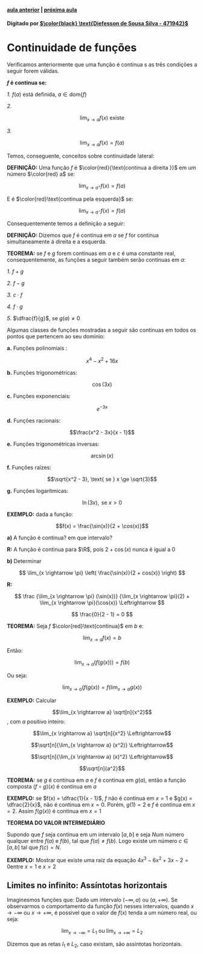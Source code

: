 ﻿ <script>
  MathJax = {
    tex: {inlineMath: [['$', '$'], ['\\(', '\\)']]}
  };
  </script>
  <script id="MathJax-script" async src="https://cdn.jsdelivr.net/npm/mathjax@3/es5/tex-chtml.js"></script>
  
   <script src="https://cdn.jsdelivr.net/npm/mermaid@8.4.0/dist/mermaid.min.js"></script>
 <script>mermaid.initialize({startOnLoad:true});</script>

#### [aula anterior](./17-09-19-definicao-precisa-de-limite.html) | [próxima aula](./23-09-19-assintotas-verticais-e-horizontais.html)

#### Digitado por [$\color{black} \text{Diefesson de Sousa Silva - 471942}$](mailto://diefesson.so@gmail.com)

# Continuidade de funções
	
Verificamos anteriormente que uma função é continua s as três condições a seguir forem válidas.

**$f$ é continua se:**

*1.* $f(a)$ está definida, $a \in \text{dom}\{f\}$

*2.*

$$\lim_{x \rightarrow a} f(x) \text{ existe}$$

*3.* 

$$\lim_{x \rightarrow a} f(x) = f(a)$$

Temos, conseguente, conceitos sobre continuidade lateral:

**DEFINIÇÃO:** Uma função $f$ é $\color{red}{\text{continua a direita }}$ em um número $\color{red} a$ se:

$$\lim_{x \rightarrow a^+} f(x) = f(a)$$

E é $\color{red}\text{continua pela esquerda}$ se:

$$\lim_{x \rightarrow a^-} f(x) = f(a)$$

Consequentemente temos a definição a seguir:

**DEFINIÇÃO:** Dizemos que $f$ é continua em $a$ se $f$ for continua simultaneamente á direita e a esquerda.

**TEOREMA:** se $f$ e $g$ forem continuas em $a$ e $c$ é uma constante real, consequentemente, as funções a seguir também serão continuas em $a$:

*1.* $f + g$

*2.* $f - g$

*3.* $c \cdot f$

*4.* $f \cdot g$

*5.* $\dfrac{f}{g}$, se $g(a) \ne 0$

Algumas classes de funções mostradas a seguir são continuas em todos os pontos que pertencem ao seu domínio:

**a.** Funções polinomiais :

$$x^4 - x^2 + 16x$$

**b.** Funções trigonométricas:

$$\cos(3x)$$

**c.** Funções exponenciais:

$$e^{-3x}$$

**d.** Funções racionais:

$$\frac{x^2 - 3x}{x - 1}$$

**e.** Funções trigonométricas inversas:

$$\arcsin(x)$$

**f.** Funções raízes:

$$\sqrt{x^2 - 3}, \text{ se } x \ge \sqrt{3}$$

**g.** Funções logarítmicas:

$$\ln(3x), \text{ se } x > 0$$

**EXEMPLO:** dada a função:

$$f(x) = \frac{\sin(x)}{2 + \cos(x)}$$

**a)** A função é continua? em que intervalo?

**R:** A função é continua para $\R$, pois $2 + \cos(x)$ nunca é igual a 0

**b)** Determinar

$$
\lim_{x \rightarrow \pi} \left(
\frac{\sin(x)}{2 + cos(x)}
\right)
$$

**R:**

$$
\frac
{\lim_{x \rightarrow \pi} (\sin(x))}
{\lim_{x \rightarrow \pi}(2) + \lim_{x \rightarrow \pi}(\cos(x)}
\Leftrightarrow
$$

$$
\frac{0}{2 - 1} = 0
$$

**TEOREMA:** Seja $f$ $\color{red}\text{continua}$ em $b$ e:

$$\lim_{x \rightarrow a} f(x) = b$$

Então:

$$
\lim_{x \rightarrow a}(f(g(x))) = f(b)
$$

Ou seja:

$$
\lim_{x \rightarrow a}(f(g(x)) = f(\lim_{x \rightarrow a}g(x))
$$

**EXEMPLO:** Calcular

$$\lim_{x \rightarrow a} \sqrt[n]{x^2}$$, com $a$ positivo inteiro:

$$\lim_{x \rightarrow a} \sqrt[n]{x^2} \Leftrightarrow$$

$$\sqrt[n]{\lim_{x \rightarrow a} (x^2)} \Leftrightarrow$$

$$\sqrt[n]{\lim_{x \rightarrow a} (x)^2} \Leftrightarrow$$

$$\sqrt[n]{a^2}$$

**TEOREMA:** se $g$ é continua em $a$ e $f$ é continua em $g(a)$, então a função composta $(f \circ g)(x)$ é continua em $a$

**EXEMPLO:** se $f(x) = \dfrac{1}{x - 1}$, $f$ não é continua em $x = 1$ e $g(x) = \dfrac{2}{x}$, não é continua em $x = 0$. Porém, $g(1) = 2$ e $f$ é continua em $x = 2$. Assim $f(g(x))$ é continua em $x = 1$

**TEOREMA DO VALOR INTERMEDIÁRIO**

Supondo que $f$ seja continua em um intervalo $[a, b]$ e seja $N$um número qualquer entre $f(a)$ e $f(b)$, tal que $f(a) \ne f(b)$. Logo existe um número $c \in [a, b]$ tal que $f(c) = N$.

**EXEMPLO:** Mostrar que existe uma raíz da equação $4x^3 - 6x^2 + 3x - 2 = 0$entre $x = 1$ e $x = 2$

## Limites no infinito: Assíntotas horizontais

Imaginesmos funções que: Dado um intervalo $(-\infty, a)$ ou $(a, +\infty)$. Se observarmos o comportamento da função $f(x)$ nesses intervalos, quando $x \rightarrow -\infty$ ou $x \rightarrow +\infty$, é possivel que o valor de $f(x)$ tenda a um número real, ou seja:

$$
\lim_{x \rightarrow -\infty} = L_1
\text{ ou }
\lim_{x \rightarrow +\infty} = L_2
$$

Dizemos que as retas $l_1$ e $L_2$, caso existam, são assintotas horizontais.


